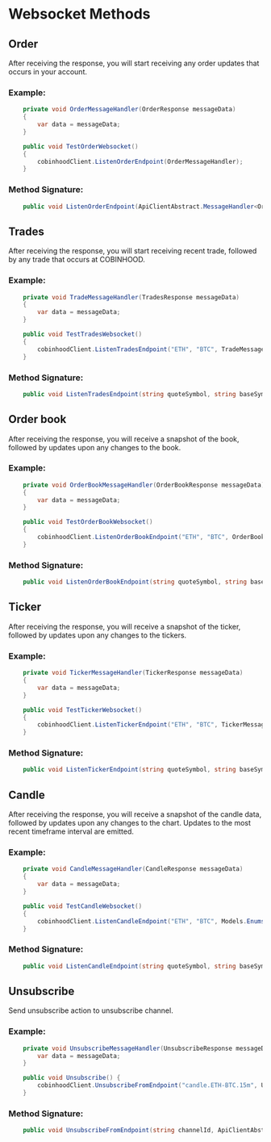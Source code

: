 # Websocket Methods
## Order
After receiving the response, you will start receiving any order updates that occurs in your account.
### Example:
 
```c#
    private void OrderMessageHandler(OrderResponse messageData)
    {
        var data = messageData;
    }

    public void TestOrderWebsocket()
    {
        cobinhoodClient.ListenOrderEndpoint(OrderMessageHandler);
    }
```
### Method Signature:

```c#
    public void ListenOrderEndpoint(ApiClientAbstract.MessageHandler<OrderResponse> messageHandler)
```

## Trades
After receiving the response, you will start receiving recent trade, followed by any trade that occurs at COBINHOOD.
### Example:
 
```c#
    private void TradeMessageHandler(TradesResponse messageData)
    {
        var data = messageData;
    }

    public void TestTradesWebsocket()
    {
        cobinhoodClient.ListenTradesEndpoint("ETH", "BTC", TradeMessageHandler);
    }
```
### Method Signature:

```c#
    public void ListenTradesEndpoint(string quoteSymbol, string baseSymbol, ApiClientAbstract.MessageHandler<TradesResponse> messageHandler)
```

## Order book
After receiving the response, you will receive a snapshot of the book, followed by updates upon any changes to the book.
### Example:
 
```c#
    private void OrderBookMessageHandler(OrderBookResponse messageData)
    {
        var data = messageData;
    }

    public void TestOrderBookWebsocket()
    {
        cobinhoodClient.ListenOrderBookEndpoint("ETH", "BTC", OrderBookMessageHandler);
    }
```
### Method Signature:

```c#
    public void ListenOrderBookEndpoint(string quoteSymbol, string baseSymbol, ApiClientAbstract.MessageHandler<OrderBookResponse> messageHandler, string precision = "PRECISION")
```

## Ticker
After receiving the response, you will receive a snapshot of the ticker, followed by updates upon any changes to the tickers.
### Example:
 
```c#
    private void TickerMessageHandler(TickerResponse messageData)
    {
        var data = messageData;
    }

    public void TestTickerWebsocket()
    {
        cobinhoodClient.ListenTickerEndpoint("ETH", "BTC", TickerMessageHandler);
    }
```
### Method Signature:

```c#
    public void ListenTickerEndpoint(string quoteSymbol, string baseSymbol, ApiClientAbstract.MessageHandler<TickerResponse> messageHandler)
```

## Candle
After receiving the response, you will receive a snapshot of the candle data, followed by updates upon any changes to the chart. Updates to the most recent timeframe interval are emitted.
### Example:
 
```c#
    private void CandleMessageHandler(CandleResponse messageData)
    {
        var data = messageData;
    }

    public void TestCandleWebsocket()
    {
        cobinhoodClient.ListenCandleEndpoint("ETH", "BTC", Models.Enums.Timeframe.TIMEFRAME_15_MINUTES, CandleMessageHandler);
    }
```
### Method Signature:

```c#
    public void ListenCandleEndpoint(string quoteSymbol, string baseSymbol, Timeframe timeframe, ApiClientAbstract.MessageHandler<CandleResponse> messageHandler)
```

## Unsubscribe
Send unsubscribe action to unsubscribe channel.
### Example:
 
```c#
    private void UnsubscribeMessageHandler(UnsubscribeResponse messageData) {
        var data = messageData;
    }

    public void Unsubscribe() {
        cobinhoodClient.UnsubscribeFromEndpoint("candle.ETH-BTC.15m", UnsubscribeMessageHandler);
    }
```
### Method Signature:

```c#
    public void UnsubscribeFromEndpoint(string channelId, ApiClientAbstract.MessageHandler<UnsubscribeResponse> messageHandler)
```